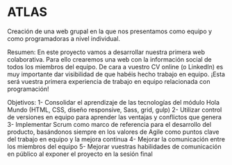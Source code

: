 # ATLAS

Creación de una web grupal en la que nos presentamos como equipo y como programadoras a nivel individual.

Resumen:
En este proyecto vamos a desarrollar nuestra primera web colaborativa. Para ello crearemos una web con la información social de todos los miembros del equipo. De cara a vuestro CV online (o LinkedIn) es muy importante dar visibilidad de que habéis hecho trabajo en equipo. ¡Esta será vuestra primera experiencia de trabajo en equipo relacionada con programación!

Objetivos:
1- Consolidar el aprendizaje de las tecnologías del módulo Hola Mundo (HTML, CSS, diseño responsive, Sass, grid, gulp)
2- Utilizar control de versiones en equipo para aprender las ventajas y conflictos que genera
3- Implementar Scrum como marco de referencia para el desarrollo del producto, basándonos siempre en los valores de Agile como puntos clave del trabajo en equipo y la mejora continua
4- Mejorar la comunicación entre los miembros del equipo
5- Mejorar vuestras habilidades de comunicación en público al exponer el proyecto en la sesión final
